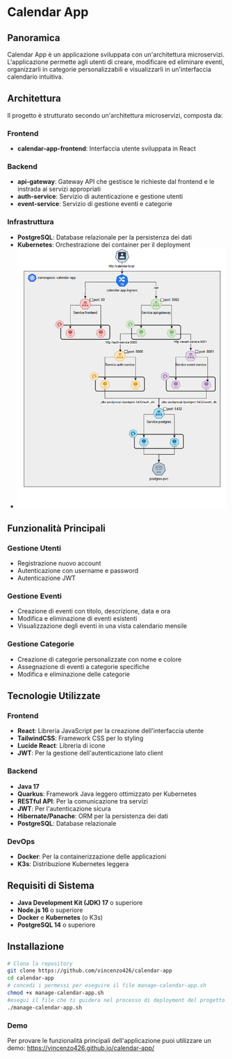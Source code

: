 # Calendar App

## Panoramica

Calendar App è un applicazione sviluppata con un'architettura microservizi. L'applicazione permette agli utenti di creare, modificare ed eliminare eventi, organizzarli in categorie personalizzabili e visualizzarli in un'interfaccia calendario intuitiva.

## Architettura

Il progetto è strutturato secondo un'architettura microservizi, composta da:

### Frontend
- **calendar-app-frontend**: Interfaccia utente sviluppata in React

### Backend
- **api-gateway**: Gateway API che gestisce le richieste dal frontend e le instrada ai servizi appropriati
- **auth-service**: Servizio di autenticazione e gestione utenti
- **event-service**: Servizio di gestione eventi e categorie

### Infrastruttura
- **PostgreSQL**: Database relazionale per la persistenza dei dati
- **Kubernetes**: Orchestrazione dei container per il deployment
- ![infrastruttura kubernetes](calendar-app-kubernetes.png)

## Funzionalità Principali

### Gestione Utenti
- Registrazione nuovo account
- Autenticazione con username e password
- Autenticazione JWT 

### Gestione Eventi
- Creazione di eventi con titolo, descrizione, data e ora
- Modifica e eliminazione di eventi esistenti
- Visualizzazione degli eventi in una vista calendario mensile

### Gestione Categorie
- Creazione di categorie personalizzate con nome e colore
- Assegnazione di eventi a categorie specifiche
- Modifica e eliminazione delle categorie

## Tecnologie Utilizzate

### Frontend
- **React**: Libreria JavaScript per la creazione dell'interfaccia utente
- **TailwindCSS**: Framework CSS per lo styling
- **Lucide React**: Libreria di icone
- **JWT**: Per la gestione dell'autenticazione lato client

### Backend
- **Java 17**
- **Quarkus**: Framework Java leggero ottimizzato per Kubernetes
- **RESTful API**: Per la comunicazione tra servizi
- **JWT**: Per l'autenticazione sicura
- **Hibernate/Panache**: ORM per la persistenza dei dati
- **PostgreSQL**: Database relazionale

### DevOps
- **Docker**: Per la containerizzazione delle applicazioni
- **K3s**: Distribuzione Kubernetes leggera

## Requisiti di Sistema

- **Java Development Kit (JDK) 17** o superiore
- **Node.js 16** o superiore
- **Docker** e **Kubernetes** (o K3s)
- **PostgreSQL 14** o superiore

## Installazione

```bash
# Clona la repository
git clone https://github.com/vincenzo426/calendar-app
cd calendar-app
# concedi i permessi per eseguire il file manage-calendar-app.sh
chmod +x manage-calendar-app.sh
#esegui il file che ti guidera nel processo di deployment del progetto
./manage-calendar-app.sh
```

### Demo
Per provare le funzionalità principali dell'applicazione puoi utilizzare un demo: https://vincenzo426.github.io/calendar-app/
